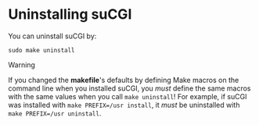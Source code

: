 # Uninstalling suCGI

You can uninstall suCGI by:

    sudo make uninstall

> [!WARNING]
> If you changed the **makefile**'s defaults by defining Make macros on the
> command line when you installed suCGI, you *must* define the same macros
> with the same values when you call `make uninstall`! For example, if
> suCGI was installed with `make PREFIX=/usr install`, it *must* be
> uninstalled with `make PREFIX=/usr uninstall`.
